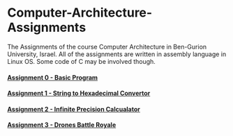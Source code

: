 # Computer-Architecture-Assignments
The Assignments of the course Computer Architecture in Ben-Gurion University, Israel.
All of the assignments are written in assembly language in Linux OS. Some code of C may be involved though.

#### [Assignment 0 - Basic Program](https://www.cs.bgu.ac.il/~caspl202/Assignments/Assignment_0)
#### [Assignment 1 - String to Hexadecimal Convertor](https://www.cs.bgu.ac.il/~caspl202/Assignments/Assignment_1)
#### [Assignment 2 - Infinite Precision Calcualator](https://www.cs.bgu.ac.il/~caspl202/Assignments/Assignment_2)
#### [Assignment 3 - Drones Battle Royale](https://www.cs.bgu.ac.il/~caspl202/Assignments/Assignment_3)
